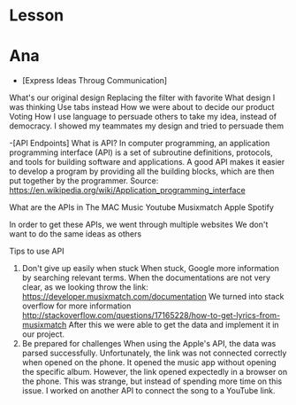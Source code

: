 # Lesson


# Ana
- [Express Ideas Throug Communication]

What's our original design
Replacing the filter with favorite
What design I was thinking
Use tabs instead
How we were about to decide our product
Voting
How I use language to persuade others to take my idea, instead of democracy.
I showed my teammates my design and tried to persuade them

-[API Endpoints] 
What is API?
In computer programming, an application programming interface (API) is a set of subroutine definitions, protocols, and tools for building software and applications. A good API makes it easier to develop a program by providing all the building blocks, which are then put together by the programmer.
Source: https://en.wikipedia.org/wiki/Application_programming_interface

What are the APIs in The MAC Music 
Youtube
Musixmatch
Apple
Spotify

In order to get these APIs, we went through multiple websites
We don't want to do the same ideas as others

Tips to use API
1. Don't give up easily when stuck
When stuck, Google more information by searching relevant terms. 
When the documentations are not very clear, as we looking throw the link:
https://developer.musixmatch.com/documentation
We turned into stack overflow for more information
http://stackoverflow.com/questions/17165228/how-to-get-lyrics-from-musixmatch
After this we were able to get the data and implement it in our project.
2. Be prepared for challenges
When using the Apple's API, the data was parsed successfully. Unfortunately, the link was not connected correctly when opened on the phone. It opened the music app without opening the specific album. However, the link opened expectedly in a browser on the phone. This was strange, but instead of spending more time on this issue. I worked on another API to connect the song to a YouTube link. 
